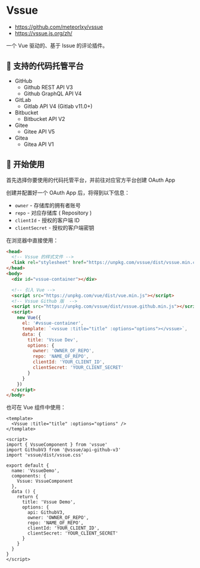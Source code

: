 # Vssue

- <https://github.com/meteorlxy/vssue>
- <https://vssue.js.org/zh/>

一个 Vue 驱动的、基于 Issue 的评论插件。

## 🚚 支持的代码托管平台

- GitHub
  - Github REST API V3
  - Github GraphQL API V4
- GitLab
  - Gitlab API V4 (Gitlab v11.0+)
- Bitbucket
  - Bitbucket API V2
- Gitee
  - Gitee API V5
- Gitea
  - Gitea API V1

## 🚀 开始使用

首先选择你要使用的代码托管平台，并前往对应官方平台创建 OAuth App

创建并配置好一个 OAuth App 后，将得到以下信息：

- `owner` - 存储库的拥有者账号
- `repo` - 对应存储库 ( Repository )
- `clientId` - 授权的客户端 ID
- `clientSecret` - 授权的客户端密钥

在浏览器中直接使用：

```html
<head>
  <!-- Vssue 的样式文件 -->
  <link rel="stylesheet" href="https://unpkg.com/vssue/dist/vssue.min.css">
</head>
<body>
  <div id="vssue-container"></div>

  <!-- 引入 Vue -->
  <script src="https://unpkg.com/vue/dist/vue.min.js"></script>
  <!-- Vssue Github 版  -->
  <script src="https://unpkg.com/vssue/dist/vssue.github.min.js"></script>
  <script>
    new Vue({
      el: '#vssue-container',
      template: `<vssue :title="title" :options="options"></vssue>`,
      data: {
        title: 'Vssue Dev',
        options: {
          owner: 'OWNER_OF_REPO',
          repo: 'NAME_OF_REPO',
          clientId: 'YOUR_CLIENT_ID',
          clientSecret: 'YOUR_CLIENT_SECRET'
        }
      }
    })
  </script>
</body>
```

也可在 Vue 组件中使用：

```vue
<template>
  <Vssue :title="title" :options="options" />
</template>

<script>
import { VssueComponent } from 'vssue'
import GithubV3 from '@vssue/api-github-v3'
import 'vssue/dist/vssue.css'

export default {
  name: 'VssueDemo',
  components: {
    Vssue: VssueComponent
  },
  data () {
    return {
      title: 'Vssue Demo',
      options: {
        api: GithubV3,
        owner: 'OWNER_OF_REPO',
        repo: 'NAME_OF_REPO',
        clientId: 'YOUR_CLIENT_ID',
        clientSecret: 'YOUR_CLIENT_SECRET'
      }
    }
  }
}
</script>
```
